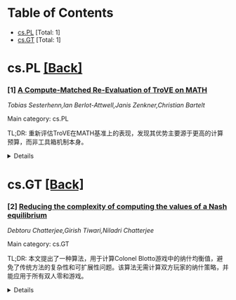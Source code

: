 <div id=toc></div>

# Table of Contents

- [cs.PL](#cs.PL) [Total: 1]
- [cs.GT](#cs.GT) [Total: 1]


<div id='cs.PL'></div>

# cs.PL [[Back]](#toc)

### [1] [A Compute-Matched Re-Evaluation of TroVE on MATH](https://arxiv.org/abs/2507.22069)
*Tobias Sesterhenn,Ian Berlot-Attwell,Janis Zenkner,Christian Bartelt*

Main category: cs.PL

TL;DR: 重新评估TroVE在MATH基准上的表现，发现其优势主要源于更高的计算预算，而非工具箱机制本身。


<details>
  <summary>Details</summary>
Motivation: 近期研究质疑TroVE在MATH基准上的性能提升是否真实，因此重新评估其表现，并分析其工具箱机制的实际作用。

Method: 通过重新实现TroVE的选择机制，并在计算预算匹配的情况下比较TroVE与PRIMITIVE的性能差异。

Result: TroVE的性能提升主要源于更高的计算预算，工具箱机制的实际贡献仅为1%，修正选择机制后TroVE的准确率提高了3%。

Conclusion: TroVE的工具箱机制在MATH基准上并未带来显著优势，其性能提升更多依赖于计算预算。

Abstract: Reusing established theorems and formulas is central to mathematical problem
solving, serving as essential building blocks for tackling increasingly complex
challenges. Recent work, TroVE, argues that code-generating Large Language
Models (LLMs) can benefit similarly on the MATH benchmark by inducing and
reusing higher-level toolboxes. By allocating computational budget across an
ensemble of three modes -- directly generating code, creating tools, and
reusing tools -- TroVE claims to outperform a PRIMITIVE baseline that only
performs direct generation. However, recent analysis (Berlot-Attwell et al.,
2024) casts doubt on these gains, noting that the tools created are often
trivial or rarely reused, suggesting that improvements may stem from
self-consistency or self-correction. In this work, we re-evaluate TroVE on
MATH, analyze the impact of each of its modes, and show that its benefit does
not come from these mechanisms, but simply from a higher computational budget
spent for TroVE compared to PRIMITIVE. To this end, we also perform a small
correction in the original implementation of TroVE's selection mechanism,
boosting TroVE's performance on MATH by 3\% in accuracy. After matching for
compute, the benefit of TroVE reduces to a marginal improvement of 1\%,
suggesting that this toolbox approach does not provide a significant benefit on
MATH.

</details>


<div id='cs.GT'></div>

# cs.GT [[Back]](#toc)

### [2] [Reducing the complexity of computing the values of a Nash equilibrium](https://arxiv.org/abs/2507.22819)
*Debtoru Chatterjee,Girish Tiwari,Niladri Chatterjee*

Main category: cs.GT

TL;DR: 本文提出了一种算法，用于计算Colonel Blotto游戏中的纳什均衡值，避免了传统方法的复杂性和可扩展性问题。该算法无需计算双方玩家的纳什策略，并能应用于所有双人零和游戏。


<details>
  <summary>Details</summary>
Motivation: 传统的Colonel Blotto游戏纳什均衡计算存在复杂性和可扩展性问题，尤其是由于其PPAD完备性。本文旨在提出一种更高效的算法来解决这些问题。

Method: 提出了一种新的算法，无需计算双方玩家的纳什策略即可得到纳什均衡值。该算法不依赖于Tarski、Kakutani和Brouwer的固定点定理，降低了复杂性。

Result: 该算法不仅适用于Colonel Blotto游戏，还能扩展到所有双人零和游戏。理论分析表明，其在效率上优于线性规划求解器和随机概率分配方法。

Conclusion: 本文的算法成功降低了计算纳什均衡的复杂性，为双人零和游戏提供了更高效的解决方案，具有广泛的应用潜力。

Abstract: The Colonel Blotto game, formulated by Emile Borel, involves players
allocating limited resources to multiple battlefields simultaneously, with the
winner being the one who allocates more resources to each battlefield.
Computation of the Nash equilibrium, including of two person, zero sum, mixed
strategy Colonel Blotto games have encountered issues of scalability and
complexity owing to their PPAD completeness. This paper proposes an algorithm
that computes the same value as the Nash equilibrium but cannot be
characterized by the Fixed point Theorems of Tarski, Kakutani and Brouwer. The
reduced complexity of the proposed algorithm is based on dispensing with the
need for computing both players Nash strategies in Colonel Blotto games. The
same algorithm can, therefore, be extended to all two person, zero sum games to
compute the value of the Nash equilibrium. The theoretical superiority of the
proposed algorithm over both LP solvers and another method that computes the
same value of the game as its Nash equilibrium by a random assignment of
probabilities to the active strategy set of the defending player, is also
proposed.

</details>
